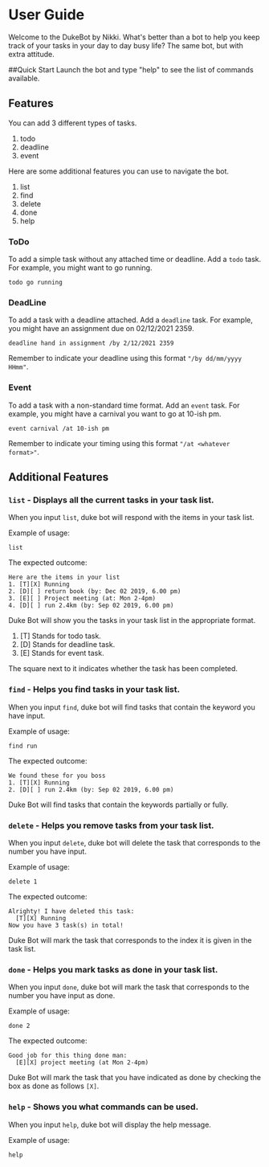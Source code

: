 # User Guide

Welcome to the DukeBot by Nikki. What's better than a bot
to help you keep track of your tasks in your day to day busy life?
The same bot, but with extra attitude.

##Quick Start 
Launch the bot and type "help" to see the list of commands available.
## Features 
You can add 3 different types of tasks.
1. todo 
2. deadline
3. event

Here are some additional features you can use to navigate the bot.
1. list
2. find
3. delete
4. done
5. help
### ToDo

To add a simple task without any attached time or deadline. Add a `todo` task.
For example, you might want to go running.

    todo go running

### DeadLine

To add a task with a deadline attached. Add a `deadline` task.
For example, you might have an assignment due on 02/12/2021 2359.

    deadline hand in assignment /by 2/12/2021 2359

Remember to indicate your deadline using this format `"/by dd/mm/yyyy HHmm"`.

### Event

To add a task with a non-standard time format. Add an `event` task.
For example, you might have a carnival you want to go at 10-ish pm.

    event carnival /at 10-ish pm

Remember to indicate your timing using this format `"/at <whatever format>"`.

## Additional Features

### `list` - Displays all the current tasks in your task list.

When you input `list`, duke bot will respond with the items in your 
task list. 

Example of usage: 

`list`

The expected outcome:
````
Here are the items in your list
1. [T][X] Running
2. [D][ ] return book (by: Dec 02 2019, 6.00 pm)
3. [E][ ] Project meeting (at: Mon 2-4pm)
4. [D][ ] run 2.4km (by: Sep 02 2019, 6.00 pm)
````
Duke Bot will show you the tasks in your task list in the 
appropriate format. 
1. [T] Stands for todo task.
2. [D] Stands for deadline task.
3. [E] Stands for event task.

The square next to it indicates whether the task has been completed.

### `find` - Helps you find tasks in your task list.

When you input `find`, duke bot will find tasks that contain the 
keyword you have input.

Example of usage:

`find run`

The expected outcome:
````
We found these for you boss
1. [T][X] Running
2. [D][ ] run 2.4km (by: Sep 02 2019, 6.00 pm)
````
Duke Bot will find tasks that contain the keywords partially or fully.

### `delete` - Helps you remove tasks from your task list.

When you input `delete`, duke bot will delete the task that corresponds
to the number you have input.

Example of usage:

`delete 1`

The expected outcome:
````
Alrighty! I have deleted this task:
  [T][X] Running
Now you have 3 task(s) in total!
````
Duke Bot will mark the task that corresponds to the index it is given
in the task list.

### `done` - Helps you mark tasks as done in your task list.

When you input `done`, duke bot will mark the task that corresponds
to the number you have input as done.

Example of usage:

`done 2`

The expected outcome:
````
Good job for this thing done man:
  [E][X] project meeting (at Mon 2-4pm)
````
Duke Bot will mark the task that you have indicated as done by checking the
box as done as follows `[X]`.

### `help` - Shows you what commands can be used.

When you input `help`, duke bot will display the help message.

Example of usage:

`help`




